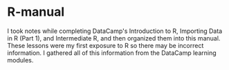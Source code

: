 # R-manual
I took notes while completing DataCamp's Introduction to R, Importing Data in R (Part 1), and Intermediate R, and then organized them into this manual. These lessons were my first exposure to R so there may be incorrect information. I gathered all of this information from the DataCamp learning modules.
